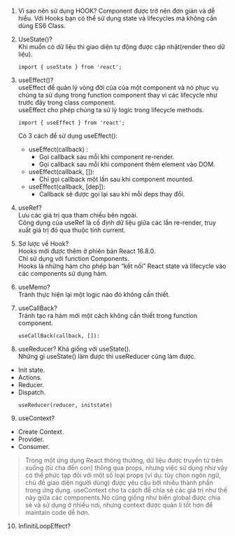 1. Vì sao nên sử dụng HOOK?
Component được trở nên đơn giản và dễ hiểu.
Với Hooks bạn có thể sử dụng state và lifecycles mà không cần dùng ES6 Class.
2. UseState()?  
Khi muốn có dữ liệu thì giao diện tự động được cập nhật(render theo dữ liệu).
	```
	import { useState } from 'react';
	```

3. useEffect()?  
useEffect để quản lý vòng đời của của một component và nó phục vụ chúng ta sử dụng trong function component thay vì các lifecycle như trước đây trong class component.  
useEffect cho phép chúng ta sử lý logic trong lifecycle methods.  
	```
	import { useEffect } from 'react';
	```

	Có 3 cách để sử dụng useEffect():  
	- useEffect(callback) :  
		- Gọi callback sau mỗi khi component re-render.  
		- Gọi callback sau mỗi khi component thêm element vào DOM.  
	- useEffect(callback, []):
		- Chỉ gọi callback một lần sau khi component mounted.  
	- useEffect(callback, [dep]):  
		- Callback sẽ được gọi lại sau khi mỗi deps thay đổi.  

		
4. useRef?  
Lưu các giá trị qua tham chiếu bên ngoài.  
Công dụng của useRef là cố định dữ liệu giữa các lần re-render, truy xuất giá trị đó qua thuộc tính current.
5. Sơ lược về Hook?  
Hooks mới được thêm ở phiên bản React 16.8.0.  
Chỉ sử dụng với function Components.  
Hooks là những hàm cho phép bạn “kết nối” React state và lifecycle vào các components sử dụng hàm.  
6. useMemo?  
Tránh thực hiện lại một logic nào đó không cần thiết.

7. useCallBack?  
Tránh tạo ra hàm mới một cách không cần thiết trong function component.  
	```
	useCallBack(callback, []):
	```
8. useReducer?
Khá giống với useState().  
Những gì useState() làm được thì useReducer cũng làm được.  
- Init state.
- Actions.
- Reducer.
- Dispatch.
	```
	useReducer(reducer, initstate)
	```
9. useContext?
- Create Context.
- Provider.
- Consumer.
> Trong một ứng dụng React thông thường, dữ liệu được truyền từ trên xuống (từ cha đến con) thông qua props, nhưng việc sử dụng như vậy có thể phức tạp đối với một số loại props (ví dụ: tùy chọn ngôn ngữ, chủ đề giao diện người dùng) được yêu cầu bởi nhiều thành phần trong ứng dụng. useContext cho ta cách để chia sẻ các giá trị như thế này giữa các components.Nó cũng giống như biến global được chia sẻ và sử dụng ở nhiều nơi, nhưng context được quản lí tốt hơn để maintain code dễ hơn.

10. InfinitiLoopEffect?

	
